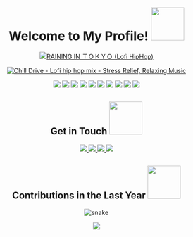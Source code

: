 <h1 align="center">
  Welcome to My Profile!
  <img
    src="https://github.com/brudnak/brudnak/blob/main/img/git.gif"
    width="75"
  />
</h1>

<p align="center">
  <a href="https://youtu.be/XKDGZ-VWLMg">
    <img
      src="https://github.com/brudnak/brudnak/blob/main/img/raining_in_tokyo.gif"
      alt="RAINING IN ＴＯＫＹＯ (Lofi HipHop)"
    />
  </a>
</p>

<p align="center">
  <a href="https://youtu.be/-oZ5Vsfy0n8">
    <img
      src="https://github.com/brudnak/brudnak/blob/main/img/chill_drive.gif"
      alt="Chill Drive - Lofi hip hop mix - Stress Relief, Relaxing Music"
    />
  </a>
</p>

<p align="center">
  <img
    src="https://img.shields.io/badge/-Golang-00ADD8?logo=go&logoColor=white&style=flat"
  />
  <img
    src="https://img.shields.io/badge/-Rust-000000?logo=rust&logoColor=white&style=flat"
  />
  <img
    src="https://img.shields.io/badge/-JavaScript-F7DF1E?logo=javascript&logoColor=white&style=flat"
  />
  <img
    src="https://img.shields.io/badge/-React-61DAFB?logo=react&logoColor=white&style=flat"
  />
  <img
    src="https://img.shields.io/badge/-Redux-764ABC?logo=redux&logoColor=white&style=flat"
  />
  <img
    src="https://img.shields.io/badge/-HTML5-E34F26?logo=html5&logoColor=white&style=flat"
  />
  <img
    src="https://img.shields.io/badge/-CSS3-1572B6?logo=css3&logoColor=white&style=flat"
  />
  <img
    src="https://img.shields.io/badge/-Docker-2496ED?logo=docker&logoColor=white&style=flat"
  />
  <img
    src="https://img.shields.io/badge/-Kubernetes-326CE5?logo=kubernetes&logoColor=white&style=flat"
  />
  <img
    src="https://img.shields.io/badge/-Rancher-0075A8?logo=rancher&logoColor=white&style=flat"
  />
</p>

<h2 align="center">
  Get in Touch 
  <img
    src="https://github.com/brudnak/brudnak/blob/main/img/phone.gif"
    width="75"
  />
</h2>

<p align="center">
  <a href="mailto:brudnak@protonmail.com">
    <img
      src="https://img.shields.io/badge/-ProtonMail-8B89CC?logo=protonmail&logoColor=white&style=flat"
    />
  </a>
  <a href="https://www.linkedin.com/in/andrew-brudnak/">
    <img
      src="https://img.shields.io/badge/-LinkedIn-0A66C2?logo=linkedin&logoColor=white&style=flat"
    />
  </a>
  <a href="mailto:brudnak@icloud.com">
    <img
      src="https://img.shields.io/badge/-iCloud-3693F3?logo=icloud&logoColor=white&style=flat"
    />
  </a>
  <a href="https://meet.google.com/jpm-qgft-dja">
    <img
      src="https://img.shields.io/badge/-Google%20Meet-00897B?logo=google-meet&logoColor=white&style=flat"
    />
  </a>
</p>

<h2 align="center">
  Contributions in the Last Year
  <img
    src="https://github.com/brudnak/brudnak/blob/main/img/snake.gif"
    width="75"
  />
</h2>
<p align="center">
  <img
    src="https://github.com/brudnak/brudnak/blob/output/github-contribution-grid-snake.svg"
    alt="snake"
  />
</p>

<p align="center">
  <img
    src="http://github-readme-streak-stats.herokuapp.com?user=brudnak&theme=github-dark"
  />
</p>
